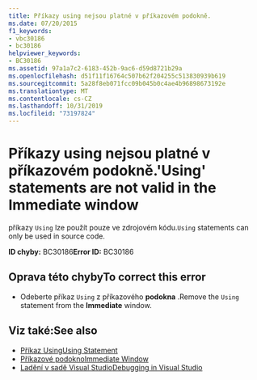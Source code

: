 ```yaml
---
title: Příkazy using nejsou platné v příkazovém podokně.
ms.date: 07/20/2015
f1_keywords:
- vbc30186
- bc30186
helpviewer_keywords:
- BC30186
ms.assetid: 97a1a7c2-6183-452b-9ac6-d59d8721b29a
ms.openlocfilehash: d51f11f16764c507b62f204255c513830939b619
ms.sourcegitcommit: 5a28f8eb071fcc09b045b0c4ae4b96898673192e
ms.translationtype: MT
ms.contentlocale: cs-CZ
ms.lasthandoff: 10/31/2019
ms.locfileid: "73197824"
---
```

# <a name="using-statements-are-not-valid-in-the-immediate-window"></a><span data-ttu-id="c3832-102">Příkazy using nejsou platné v příkazovém podokně.</span><span class="sxs-lookup"><span data-stu-id="c3832-102">'Using' statements are not valid in the Immediate window</span></span>
<span data-ttu-id="c3832-103">příkazy `Using` lze použít pouze ve zdrojovém kódu.</span><span class="sxs-lookup"><span data-stu-id="c3832-103">`Using` statements can only be used in source code.</span></span>  
  
 <span data-ttu-id="c3832-104">**ID chyby:** BC30186</span><span class="sxs-lookup"><span data-stu-id="c3832-104">**Error ID:** BC30186</span></span>  
  
## <a name="to-correct-this-error"></a><span data-ttu-id="c3832-105">Oprava této chyby</span><span class="sxs-lookup"><span data-stu-id="c3832-105">To correct this error</span></span>  
  
- <span data-ttu-id="c3832-106">Odeberte příkaz `Using` z příkazového **podokna** .</span><span class="sxs-lookup"><span data-stu-id="c3832-106">Remove the `Using` statement from the **Immediate** window.</span></span>  
  
## <a name="see-also"></a><span data-ttu-id="c3832-107">Viz také:</span><span class="sxs-lookup"><span data-stu-id="c3832-107">See also</span></span>

- [<span data-ttu-id="c3832-108">Příkaz Using</span><span class="sxs-lookup"><span data-stu-id="c3832-108">Using Statement</span></span>](../../visual-basic/language-reference/statements/using-statement.md)
- [<span data-ttu-id="c3832-109">Příkazové podokno</span><span class="sxs-lookup"><span data-stu-id="c3832-109">Immediate Window</span></span>](/visualstudio/ide/reference/immediate-window)
- [<span data-ttu-id="c3832-110">Ladění v sadě Visual Studio</span><span class="sxs-lookup"><span data-stu-id="c3832-110">Debugging in Visual Studio</span></span>](/visualstudio/debugger/debugger-feature-tour)
